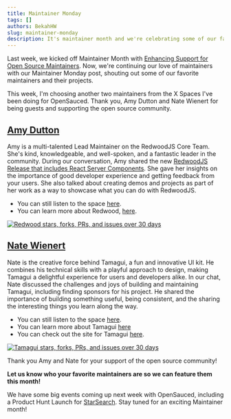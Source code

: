 ```yaml
---
title: Maintainer Monday
tags: []
authors: BekahHW
slug: maintainer-monday
description: It's maintainer month and we're celebrating some of our favorite maintainers! 
---
```


Last week, we kicked off Maintainer Month with [Enhancing Support for Open Source Maintainers](https://opensauced.pizza/blog/enhancing-support-for-open-source-maintainers). Now, we're continuing our love of maintainers with our Maintainer Monday post, shouting out some of our favorite maintainers and their projects.

This week, I'm choosing another two maintainers from the X Spaces I've been doing for OpenSauced. Thank you, Amy Dutton and Nate Wienert for being guests and supporting the open source community.

## [Amy Dutton](https://oss.fyi/amydutton)

Amy is a multi-talented Lead Maintainer on the RedwoodJS Core Team. She's kind, knowledgeable, and well-spoken, and a fantastic leader in the community. During our conversation, Amy shared the new [RedwoodJS Release that includes React Server Components](https://redwoodjs.com/blog/rsc-now-in-redwoodjs). She gave her insights on the importance of good developer experience and getting feedback from your users. She also talked about creating demos and projects as part of her work as a way to showcase what you can do with RedwoodJS.

- You can still listen to the space [here](https://x.com/saucedopen/status/1772653649551921624?s=46).
- You can learn more about Redwood, [here](https://oss.fyi/zMzSyFm).

[![Redwood stars, forks, PRs, and issues over 30 days](https://dev-to-uploads.s3.amazonaws.com/uploads/articles/rnsaajx3mtavdekhpqj2.png)](https://oss.fyi/zMzSyFm)

## [Nate Wienert](https://oss.fyi/natew)

Nate is the creative force behind Tamagui, a fun and innovative UI kit. He combines his technical skills with a playful approach to design, making Tamagui a delightful experience for users and developers alike. In our chat, Nate discussed the challenges and joys of building and maintaining Tamagui, including finding sponsors for his project. He shared the importance of building something useful, being consistent, and the sharing the interesting things you learn along the way. 

- You can still listen to the space [here](https://twitter.com/i/spaces/1ynJOyvNNykKR).
- You can learn more about Tamagui [here](https://app.opensauced.pizza/s/tamagui/tamagui)
- You can check out the site for Tamagui [here](https://tamagui.dev/).

[![Tamagui stars, forks, PRs, and issues over 30 days](https://dev-to-uploads.s3.amazonaws.com/uploads/articles/805hdb0hi1xoz149ecxm.png)](https://app.opensauced.pizza/s/tamagui/tamagui?range=90)

Thank you Amy and Nate for your support of the open source community!

**Let us know who your favorite maintainers are so we can feature them this month!**

We have some big events coming up next week with OpenSauced, including a Product Hunt Launch for [StarSearch](https://oss.fyi/starsearch-waitlist). Stay tuned for an exciting Maintainer month!

